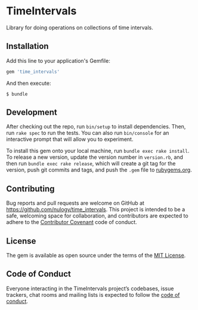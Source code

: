 # TimeIntervals

Library for doing operations on collections of time intervals.

## Installation

Add this line to your application's Gemfile:

```ruby
gem 'time_intervals'
```

And then execute:

    $ bundle

## Development

After checking out the repo, run `bin/setup` to install dependencies. Then, run `rake spec` to run the tests. You can also run `bin/console` for an interactive prompt that will allow you to experiment.

To install this gem onto your local machine, run `bundle exec rake install`. To release a new version, update the version number in `version.rb`, and then run `bundle exec rake release`, which will create a git tag for the version, push git commits and tags, and push the `.gem` file to [rubygems.org](https://rubygems.org).

## Contributing

Bug reports and pull requests are welcome on GitHub at https://github.com/nulogy/time_intervals. This project is intended to be a safe, welcoming space for collaboration, and contributors are expected to adhere to the [Contributor Covenant](http://contributor-covenant.org) code of conduct.

## License

The gem is available as open source under the terms of the [MIT License](https://opensource.org/licenses/MIT).

## Code of Conduct

Everyone interacting in the TimeIntervals project’s codebases, issue trackers, chat rooms and mailing lists is expected to follow the [code of conduct](https://github.com/nulogy/time_intervals/blob/master/CODE_OF_CONDUCT.md).
